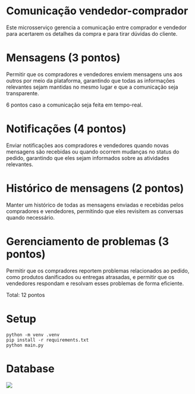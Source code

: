 # Comunicação vendedor-comprador
Este microsserviço gerencia a comunicação entre comprador e vendedor para acertarem os detalhes da compra e para tirar dúvidas do cliente.

# Mensagens (3 pontos)
Permitir que os compradores e vendedores enviem mensagens uns aos outros por meio da plataforma, garantindo que todas as informações relevantes sejam mantidas no mesmo lugar e que a comunicação seja transparente.

6 pontos caso a comunicação seja feita em tempo-real.
# Notificações (4 pontos)
Enviar notificações aos compradores e vendedores quando novas mensagens são recebidas ou quando ocorrem mudanças no status do pedido, garantindo que eles sejam informados sobre as atividades relevantes.

# Histórico de mensagens (2 pontos)
Manter um histórico de todas as mensagens enviadas e recebidas pelos compradores e vendedores, permitindo que eles revisitem as conversas quando necessário.

# Gerenciamento de problemas (3 pontos)
Permitir que os compradores reportem problemas relacionados ao pedido, como produtos danificados ou entregas atrasadas, e permitir que os vendedores respondam e resolvam esses problemas de forma eficiente.

Total: 12 pontos

# Setup
```
python -m venv .venv
pip install -r requirements.txt
python main.py
```

# Database 

<img src="https://i.imgur.com/jGoaea8.png">